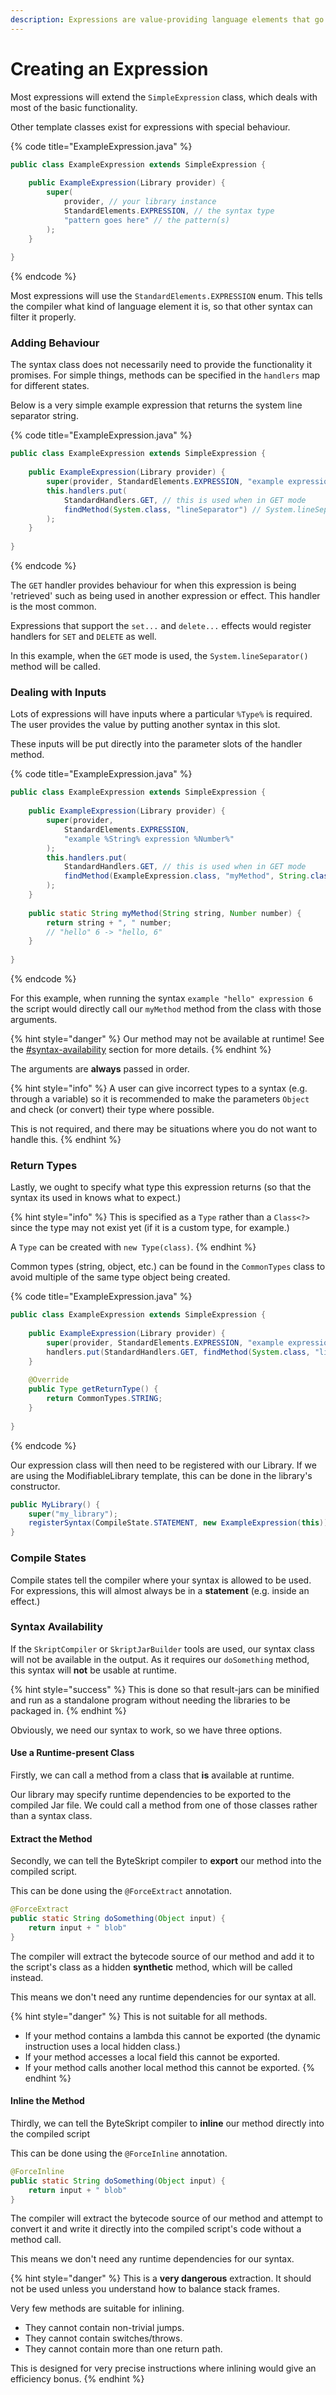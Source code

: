 ```yaml
---
description: Expressions are value-providing language elements that go inside a line.
---
```


# Creating an Expression

Most expressions will extend the `SimpleExpression` class, which deals with most of the basic functionality.

Other template classes exist for expressions with special behaviour.

{% code title="ExampleExpression.java" %}
```java
public class ExampleExpression extends SimpleExpression {
    
    public ExampleExpression(Library provider) {
        super(
            provider, // your library instance
            StandardElements.EXPRESSION, // the syntax type
            "pattern goes here" // the pattern(s)
        );
    }
    
}
```
{% endcode %}

Most expressions will use the `StandardElements.EXPRESSION` enum. This tells the compiler what kind of language element it is, so that other syntax can filter it properly.

### Adding Behaviour

The syntax class does not necessarily need to provide the functionality it promises. For simple things, methods can be specified in the `handlers` map for different states.

Below is a very simple example expression that returns the system line separator string.

{% code title="ExampleExpression.java" %}
```java
public class ExampleExpression extends SimpleExpression {
    
    public ExampleExpression(Library provider) {
        super(provider, StandardElements.EXPRESSION, "example expression");
        this.handlers.put(
            StandardHandlers.GET, // this is used when in GET mode
            findMethod(System.class, "lineSeparator") // System.lineSeparator()
        );
    }
    
}
```
{% endcode %}

The `GET` handler provides behaviour for when this expression is being 'retrieved' such as being used in another expression or effect. This handler is the most common.

Expressions that support the `set...` and `delete...` effects would register handlers for `SET` and `DELETE` as well.

In this example, when the `GET` mode is used, the `System.lineSeparator()` method will be called.

### Dealing with Inputs

Lots of expressions will have inputs where a particular `%Type%` is required. The user provides the value by putting another syntax in this slot.

These inputs will be put directly into the parameter slots of the handler method.

{% code title="ExampleExpression.java" %}
```java
public class ExampleExpression extends SimpleExpression {
    
    public ExampleExpression(Library provider) {
        super(provider, 
            StandardElements.EXPRESSION, 
            "example %String% expression %Number%"
        );
        this.handlers.put(
            StandardHandlers.GET, // this is used when in GET mode
            findMethod(ExampleExpression.class, "myMethod", String.class, Number.class)
        );
    }
    
    public static String myMethod(String string, Number number) {
        return string + ", " number;
        // "hello" 6 -> "hello, 6"
    }
    
}
```
{% endcode %}

For this example, when running the syntax `example "hello" expression 6` the script would directly call our `myMethod` method from the class with those arguments.

{% hint style="danger" %}
Our method may not be available at runtime! See the [#syntax-availability](creating-an-expression.md#syntax-availability "mention") section for more details.
{% endhint %}

The arguments are **always** passed in order.

{% hint style="info" %}
A user can give incorrect types to a syntax (e.g. through a variable) so it is recommended to make the parameters `Object` and check (or convert) their type where possible.

This is not required, and there may be situations where you do not want to handle this.
{% endhint %}

### Return Types

Lastly, we ought to specify what type this expression returns (so that the syntax its used in knows what to expect.)

{% hint style="info" %}
This is specified as a `Type` rather than a `Class<?>` since the type may not exist yet (if it is a custom type, for example.)&#x20;

A `Type` can be created with `new Type(class)`.
{% endhint %}

Common types (string, object, etc.) can be found in the `CommonTypes` class to avoid multiple of the same type object being created.

{% code title="ExampleExpression.java" %}
```java
public class ExampleExpression extends SimpleExpression {
    
    public ExampleExpression(Library provider) {
        super(provider, StandardElements.EXPRESSION, "example expression");
        handlers.put(StandardHandlers.GET, findMethod(System.class, "lineSeparator"));
    }
    
    @Override
    public Type getReturnType() {
        return CommonTypes.STRING;
    }
    
}
```
{% endcode %}

Our expression class will then need to be registered with our Library. If we are using the ModifiableLibrary template, this can be done in the library's constructor.

```java
public MyLibrary() {
    super("my_library");
    registerSyntax(CompileState.STATEMENT, new ExampleExpression(this));
}
```

### Compile States

Compile states tell the compiler where your syntax is allowed to be used. For expressions, this will almost always be in a **statement** (e.g. inside an effect.)

### Syntax Availability

If the `SkriptCompiler` or `SkriptJarBuilder` tools are used, our syntax class will not be available in the output. As it requires our `doSomething` method, this syntax will **not** be usable at runtime.

{% hint style="success" %}
This is done so that result-jars can be minified and run as a standalone program without needing the libraries to be packaged in.
{% endhint %}

Obviously, we need our syntax to work, so we have three options.

#### Use a Runtime-present Class

Firstly, we can call a method from a class that **is** available at runtime.

Our library may specify runtime dependencies to be exported to the compiled Jar file. We could call a method from one of those classes rather than a syntax class.

#### Extract the Method

Secondly, we can tell the ByteSkript compiler to **export** our method into the compiled script.

This can be done using the `@ForceExtract` annotation.

```java
@ForceExtract
public static String doSomething(Object input) {
    return input + " blob"
}
```

The compiler will extract the bytecode source of our method and add it to the script's class as a hidden **synthetic** method, which will be called instead.

This means we don't need any runtime dependencies for our syntax at all.

{% hint style="danger" %}
This is not suitable for all methods.

* If your method contains a lambda this cannot be exported (the dynamic instruction uses a local hidden class.)
* If your method accesses a local field this cannot be exported.
* If your method calls another local method this cannot be exported.
{% endhint %}

#### Inline the Method

Thirdly, we can tell the ByteSkript compiler to **inline** our method directly into the compiled script

This can be done using the `@ForceInline` annotation.

```java
@ForceInline
public static String doSomething(Object input) {
    return input + " blob"
}
```

The compiler will extract the bytecode source of our method and attempt to convert it and write it directly into the compiled script's code without a method call.

This means we don't need any runtime dependencies for our syntax.

{% hint style="danger" %}
This is a **very dangerous** extraction. It should not be used unless you understand how to balance stack frames.

Very few methods are suitable for inlining.

* They cannot contain non-trivial jumps.
* They cannot contain switches/throws.
* They cannot contain more than one return path.

This is designed for very precise instructions where inlining would give an efficiency bonus.
{% endhint %}
